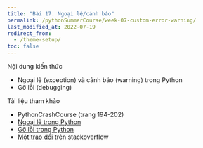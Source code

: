 ```yaml
---
title: "Bài 17. Ngoại lệ/cảnh báo"
permalink: /pythonSummerCourse/week-07-custom-error-warning/
last_modified_at: 2022-07-19
redirect_from:
  - /theme-setup/
toc: false
---
```


Nội dung kiến thức
- Ngoại lệ (exception) và cảnh báo (warning) trong Python
- Gỡ lỗi (debugging)

Tài liệu tham khảo
- PythonCrashCourse (trang 194-202)
- [Ngoại lệ trong Python](https://realpython.com/python-exceptions/)
- [Gỡ lỗi trong Python](https://realpython.com/python-debugging-pdb/)
- [Một trao đổi](https://stackoverflow.com/questions/12265451/ask-forgiveness-not-permission-explain) trên stackoverflow
